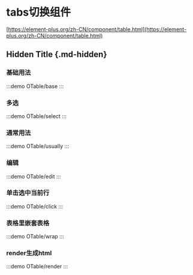 # tabs切换组件

[https://element-plus.org/zh-CN/component/table.html](https://element-plus.org/zh-CN/component/table.html)

## Hidden Title {.md-hidden}

### 基础用法

:::demo
OTable/base
:::

### 多选

:::demo
OTable/select
:::

### 通常用法

:::demo
OTable/usually
:::

### 编辑

:::demo
OTable/edit
:::

### 单击选中当前行

:::demo
OTable/click
:::

### 表格里嵌套表格

:::demo
OTable/wrap
:::

### render生成html

:::demo
OTable/render
:::
